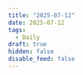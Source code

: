```yaml
---
title: "2025-07-12"
date: 2025-07-12
tags:
  - Daily
draft: true
hidden: false
disable_feed: false
---
```


